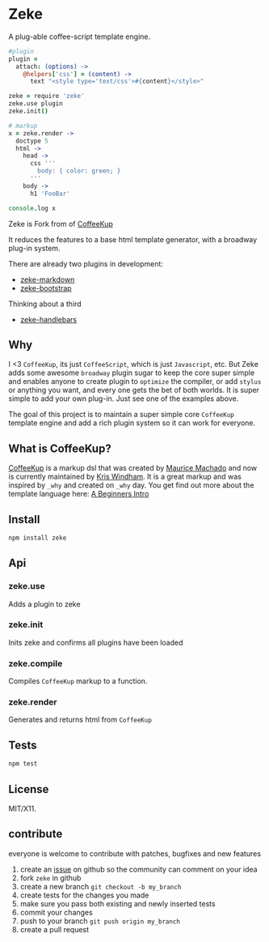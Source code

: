 # Zeke

A plug-able coffee-script template engine.


``` coffeescript
#plugin
plugin = 
  attach: (options) ->
    @helpers['css'] = (content) ->
      text "<style type='text/css'>#{content}</style>"

zeke = require 'zeke'
zeke.use plugin
zeke.init()

# markup
x = zeke.render -> 
  doctype 5
  html ->
    head ->
      css '''
        body: { color: green; }
      '''
    body ->
      h1 'FooBar'

console.log x
```

Zeke is Fork from of [CoffeeKup](https://github.com/mauricemach/coffeekup)

It reduces the features to a base html template generator, with a broadway plug-in system.

There are already two plugins in development:

* [zeke-markdown](https://github.com/twilson63/zeke-markdown)
* [zeke-bootstrap](https://github.com/twilson63/zeke-bootstrap)

Thinking about a third

* [zeke-handlebars](https://github.com/twilson63/zeke-bootstrap)

## Why

I <3 `CoffeeKup`, its just `CoffeeScript`, which is just `Javascript`, etc.  But Zeke adds some awesome `broadway` plugin sugar to keep the core super simple and enables anyone to create plugin to `optimize` the compiler, or add `stylus` or anything you want, and every one gets the bet of both worlds.  It is super simple to add your own plug-in.  Just see one of the examples above.

The goal of this project is to maintain a super simple core `CoffeeKup` template engine and add a rich plugin system so it can work for everyone.

## What is CoffeeKup?

[CoffeeKup](http://coffeekup.org/) is a markup dsl that was created by [Maurice Machado](https://github.com/mauricemach) and now is currently maintained by [Kris Windham](https://github.com/gradus).  It is a great markup and was inspired by `_why` and created on `_why` day.  You get find out more about the template language here:  [A Beginners Intro](https://github.com/mark-hahn/coffeekup-intro) 

## Install

``` sh
npm install zeke
```
## Api

### zeke.use

Adds a plugin to zeke

### zeke.init

Inits zeke and confirms all plugins have been loaded

### zeke.compile

Compiles `CoffeeKup` markup to a function.

### zeke.render

Generates and returns html from `CoffeeKup`

## Tests

``` sh
npm test
``` 

## License

MIT/X11.

## contribute

everyone is welcome to contribute with patches, bugfixes and new features

1. create an [issue](https://github.com/twilson63/zeke/issues) on github so the community can comment on your idea
2. fork `zeke` in github
3. create a new branch `git checkout -b my_branch`
4. create tests for the changes you made
5. make sure you pass both existing and newly inserted tests
6. commit your changes
7. push to your branch `git push origin my_branch`
8. create a pull request